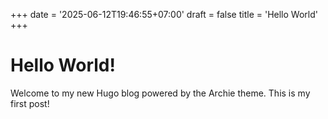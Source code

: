 +++
date = '2025-06-12T19:46:55+07:00'
draft = false
title = 'Hello World'
+++

# Hello World!

Welcome to my new Hugo blog powered by the Archie theme. This is my first post!
